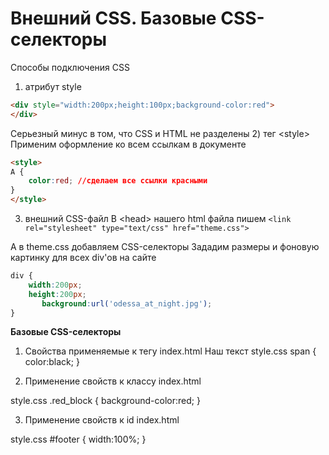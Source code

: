 # Внешний CSS. Базовые CSS-селекторы

Способы подключения CSS

1) атрибут style
```html
<div style="width:200px;height:100px;background-color:red">
</div>
```
Серьезный минус в том, что CSS и HTML не разделены
2) тег &lt;style&gt;
Применим оформление ко всем ссылкам в документе

```html
<style>
A {
	color:red; //сделаем все ссылки красными
}
</style>
```

3) внешний CSS-файл
В &lt;head&gt; нашего html файла пишем
```<link rel="stylesheet" type="text/css" href="theme.css">```

А в theme.css добавляем CSS-селекторы
Зададим размеры и фоновую картинку для всех div'ов на сайте
```css
div {
	width:200px;
	height:200px;
       background:url('odessa_at_night.jpg');
}
```
**Базовые CSS-селекторы**

1. Свойства применяемые к тегу
index.html
<span>Наш текст</span>
style.css
span {
	color:black;
}

2. Применение свойств к классу
index.html
<div class="red_block">
</div>
style.css
.red_block {
	background-color:red;
}

3. Применение свойств к id
index.html
<div id="footer">
</div>
style.css
#footer {
	width:100%;
}